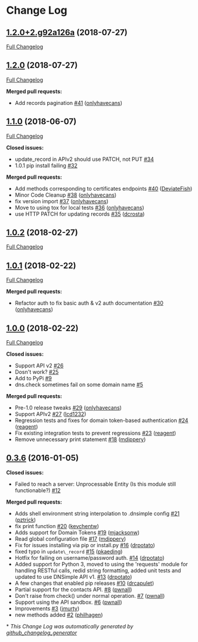# Change Log

## [1.2.0+2.g92a126a](https://github.com/onlyhavecans/dnsimple-python/tree/1.2.0+2.g92a126a) (2018-07-27)
[Full Changelog](https://github.com/onlyhavecans/dnsimple-python/compare/1.2.0...1.2.0+2.g92a126a)

## [1.2.0](https://github.com/onlyhavecans/dnsimple-python/tree/1.2.0) (2018-07-27)
[Full Changelog](https://github.com/onlyhavecans/dnsimple-python/compare/1.1.0...1.2.0)

**Merged pull requests:**

- Add records pagination [\#41](https://github.com/onlyhavecans/dnsimple-python/pull/41) ([onlyhavecans](https://github.com/onlyhavecans))

## [1.1.0](https://github.com/onlyhavecans/dnsimple-python/tree/1.1.0) (2018-06-07)
[Full Changelog](https://github.com/onlyhavecans/dnsimple-python/compare/1.0.2...1.1.0)

**Closed issues:**

- update\_record in APIv2 should use PATCH, not PUT [\#34](https://github.com/onlyhavecans/dnsimple-python/issues/34)
- 1.0.1 pip install failing [\#32](https://github.com/onlyhavecans/dnsimple-python/issues/32)

**Merged pull requests:**

- Add methods corresponding to certificates endpoints [\#40](https://github.com/onlyhavecans/dnsimple-python/pull/40) ([DeviateFish](https://github.com/DeviateFish))
- Minor Code Cleanup [\#38](https://github.com/onlyhavecans/dnsimple-python/pull/38) ([onlyhavecans](https://github.com/onlyhavecans))
- fix version import [\#37](https://github.com/onlyhavecans/dnsimple-python/pull/37) ([onlyhavecans](https://github.com/onlyhavecans))
- Move to using tox for local tests [\#36](https://github.com/onlyhavecans/dnsimple-python/pull/36) ([onlyhavecans](https://github.com/onlyhavecans))
- use HTTP PATCH for updating records [\#35](https://github.com/onlyhavecans/dnsimple-python/pull/35) ([dcrosta](https://github.com/dcrosta))

## [1.0.2](https://github.com/onlyhavecans/dnsimple-python/tree/1.0.2) (2018-02-27)
[Full Changelog](https://github.com/onlyhavecans/dnsimple-python/compare/1.0.1...1.0.2)

## [1.0.1](https://github.com/onlyhavecans/dnsimple-python/tree/1.0.1) (2018-02-22)
[Full Changelog](https://github.com/onlyhavecans/dnsimple-python/compare/1.0.0...1.0.1)

**Merged pull requests:**

- Refactor auth to fix basic auth & v2 auth documentation [\#30](https://github.com/onlyhavecans/dnsimple-python/pull/30) ([onlyhavecans](https://github.com/onlyhavecans))

## [1.0.0](https://github.com/onlyhavecans/dnsimple-python/tree/1.0.0) (2018-02-22)
[Full Changelog](https://github.com/onlyhavecans/dnsimple-python/compare/0.3.6...1.0.0)

**Closed issues:**

- Support API v2 [\#26](https://github.com/onlyhavecans/dnsimple-python/issues/26)
- Dosn't work?  [\#25](https://github.com/onlyhavecans/dnsimple-python/issues/25)
- Add to PyPi [\#9](https://github.com/onlyhavecans/dnsimple-python/issues/9)
- dns.check sometimes fail on some domain name [\#5](https://github.com/onlyhavecans/dnsimple-python/issues/5)

**Merged pull requests:**

- Pre-1.0 release tweaks [\#29](https://github.com/onlyhavecans/dnsimple-python/pull/29) ([onlyhavecans](https://github.com/onlyhavecans))
- Support APIv2 [\#27](https://github.com/onlyhavecans/dnsimple-python/pull/27) ([lcd1232](https://github.com/lcd1232))
- Regression tests and fixes for domain token-based authentication [\#24](https://github.com/onlyhavecans/dnsimple-python/pull/24) ([reagent](https://github.com/reagent))
- Fix existing integration tests to prevent regressions [\#23](https://github.com/onlyhavecans/dnsimple-python/pull/23) ([reagent](https://github.com/reagent))
- Remove unnecessary print statement [\#18](https://github.com/onlyhavecans/dnsimple-python/pull/18) ([mdippery](https://github.com/mdippery))

## [0.3.6](https://github.com/onlyhavecans/dnsimple-python/tree/0.3.6) (2016-01-05)
**Closed issues:**

- Failed to reach a server: Unprocessable Entity \(Is this module still functionable?\) [\#12](https://github.com/onlyhavecans/dnsimple-python/issues/12)

**Merged pull requests:**

- Adds shell environment string interpolation to .dnsimple config [\#21](https://github.com/onlyhavecans/dnsimple-python/pull/21) ([pztrick](https://github.com/pztrick))
- fix print function [\#20](https://github.com/onlyhavecans/dnsimple-python/pull/20) ([kevchentw](https://github.com/kevchentw))
- Adds support for Domain Tokens [\#19](https://github.com/onlyhavecans/dnsimple-python/pull/19) ([mjacksonw](https://github.com/mjacksonw))
- Read global configuration file [\#17](https://github.com/onlyhavecans/dnsimple-python/pull/17) ([mdippery](https://github.com/mdippery))
- Fix for issues installing via pip or install.py [\#16](https://github.com/onlyhavecans/dnsimple-python/pull/16) ([drpotato](https://github.com/drpotato))
- fixed typo in `update\_record` [\#15](https://github.com/onlyhavecans/dnsimple-python/pull/15) ([pkaeding](https://github.com/pkaeding))
- Hotfix for failing on username/password auth. [\#14](https://github.com/onlyhavecans/dnsimple-python/pull/14) ([drpotato](https://github.com/drpotato))
- Added support for Python 3, moved to using the 'requests' module for handling RESTful calls, redid string formatting, added unit tests and updated to use DNSimple API v1. [\#13](https://github.com/onlyhavecans/dnsimple-python/pull/13) ([drpotato](https://github.com/drpotato))
- A few changes that enabled pip releases [\#10](https://github.com/onlyhavecans/dnsimple-python/pull/10) ([drcapulet](https://github.com/drcapulet))
- Partial support for the contacts API. [\#8](https://github.com/onlyhavecans/dnsimple-python/pull/8) ([pwnall](https://github.com/pwnall))
- Don't raise from check\(\) under normal operation. [\#7](https://github.com/onlyhavecans/dnsimple-python/pull/7) ([pwnall](https://github.com/pwnall))
- Support using the API sandbox. [\#6](https://github.com/onlyhavecans/dnsimple-python/pull/6) ([pwnall](https://github.com/pwnall))
- Improvements [\#3](https://github.com/onlyhavecans/dnsimple-python/pull/3) ([jmurty](https://github.com/jmurty))
- new methods added [\#2](https://github.com/onlyhavecans/dnsimple-python/pull/2) ([philhagen](https://github.com/philhagen))



\* *This Change Log was automatically generated by [github_changelog_generator](https://github.com/skywinder/Github-Changelog-Generator)*